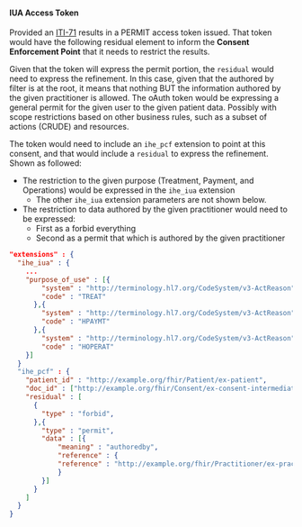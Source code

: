 #### IUA Access Token

Provided an [ITI-71](other.html#updates-to-iti-71) results in a PERMIT access token issued. That token would have the following residual element to inform the **Consent Enforcement Point** that it needs to restrict the results.

 Given that the token will express the permit portion, the `residual` would need to express the refinement. In this case, given that the authored by filter is at the root, it means that nothing BUT the information authored by the given practitioner is allowed. The oAuth token would be expressing a general permit for the given user to the given patient data. Possibly with scope restrictions based on other business rules, such as a subset of actions (CRUDE) and resources.

The token would need to include an `ihe_pcf` extension to point at this consent, and that would include a `residual` to express the refinement. Shown as followed:

- The restriction to the given purpose (Treatment, Payment, and Operations) would be expressed in the `ihe_iua` extension
  - The other `ihe_iua` extension parameters are not shown below.
- The restriction to data authored by the given practitioner would need to be expressed:
  - First as a forbid everything
  - Second as a permit that which is authored by the given practitioner

```json
"extensions" : {
  "ihe_iua" : {
    ...
    "purpose_of_use" : [{
        "system" : "http://terminology.hl7.org/CodeSystem/v3-ActReason",
        "code" : "TREAT"
      },{
        "system" : "http://terminology.hl7.org/CodeSystem/v3-ActReason",
        "code" : "HPAYMT"
      },{
        "system" : "http://terminology.hl7.org/CodeSystem/v3-ActReason",
        "code" : "HOPERAT"
    }]
  }
  "ihe_pcf" : {
    "patient_id" : "http://example.org/fhir/Patient/ex-patient",
    "doc_id" : ["http://example.org/fhir/Consent/ex-consent-intermediate-authoredby"],
    "residual" : [
      {
        "type" : "forbid",
      },{
        "type" : "permit",
        "data" : [{
            "meaning" : "authoredby",
            "reference" : {
            "reference" : "http://example.org/fhir/Practitioner/ex-practitioner"
            }
        }]
      }
    ]
  }
}
```
